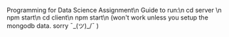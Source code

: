 Programming for Data Science Assignment\n
Guide to run:\n
cd server \n
npm start\n
cd client\n
npm start\n
(won't work unless you setup the mongodb data. sorry ¯\_(ツ)_/¯ )
